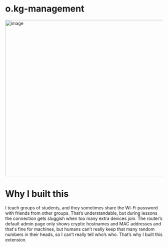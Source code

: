 # o.kg-management

<img width="1165" height="498" alt="image" src="https://github.com/user-attachments/assets/177ec840-1032-47e0-8fbf-4b95816db726" />



# Why I built this

I teach groups of students, and they sometimes share the Wi-Fi password with friends from other groups. That’s understandable, but during lessons the connection gets sluggish when too many extra devices join. The router’s default admin page only shows cryptic hostnames and MAC addresses and that's fine for machines, but humans can’t really keep that many random numbers in their heads, so I can’t really tell who’s who. That’s why I built this extension.
